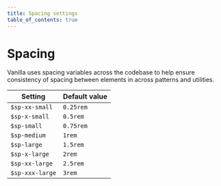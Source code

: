 ```yaml
---
title: Spacing settings
table_of_contents: true
---
```


# Spacing

Vanilla uses spacing variables across the codebase to help ensure consistency of spacing between elements in across patterns and utilities.

Setting  | Default value
 ------------- | -------------
`$sp-xx-small` | `0.25rem`
`$sp-x-small` | `0.5rem`
`$sp-small` | `0.75rem`
`$sp-medium` | `1rem`
`$sp-large` | `1.5rem`
`$sp-x-large` | `2rem`
`$sp-xx-large` | `2.5rem`
`$sp-xxx-large` | `3rem`

